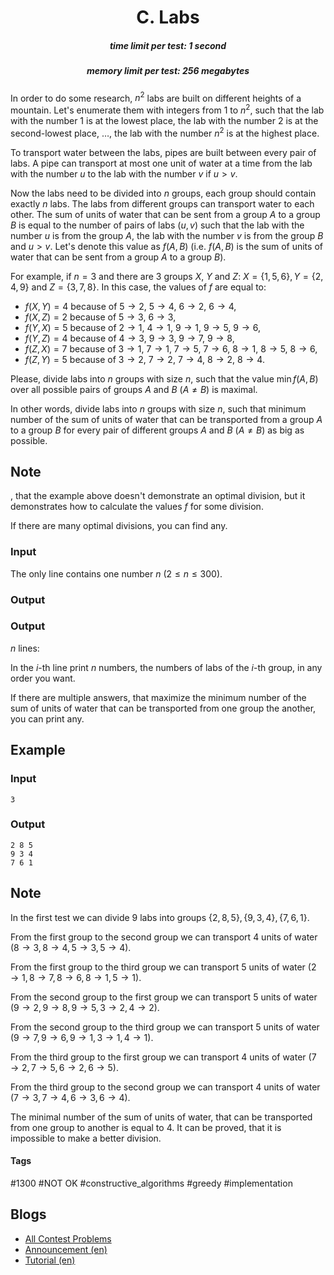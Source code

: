 <h1 style='text-align: center;'> C. Labs</h1>

<h5 style='text-align: center;'>time limit per test: 1 second</h5>
<h5 style='text-align: center;'>memory limit per test: 256 megabytes</h5>

In order to do some research, $n^2$ labs are built on different heights of a mountain. Let's enumerate them with integers from $1$ to $n^2$, such that the lab with the number $1$ is at the lowest place, the lab with the number $2$ is at the second-lowest place, $\ldots$, the lab with the number $n^2$ is at the highest place.

To transport water between the labs, pipes are built between every pair of labs. A pipe can transport at most one unit of water at a time from the lab with the number $u$ to the lab with the number $v$ if $u > v$.

Now the labs need to be divided into $n$ groups, each group should contain exactly $n$ labs. The labs from different groups can transport water to each other. The sum of units of water that can be sent from a group $A$ to a group $B$ is equal to the number of pairs of labs ($u, v$) such that the lab with the number $u$ is from the group $A$, the lab with the number $v$ is from the group $B$ and $u > v$. Let's denote this value as $f(A,B)$ (i.e. $f(A,B)$ is the sum of units of water that can be sent from a group $A$ to a group $B$).

For example, if $n=3$ and there are $3$ groups $X$, $Y$ and $Z$: $X = \{1, 5, 6\}, Y = \{2, 4, 9\}$ and $Z = \{3, 7, 8\}$. In this case, the values of $f$ are equal to:

* $f(X,Y)=4$ because of $5 \rightarrow 2$, $5 \rightarrow 4$, $6 \rightarrow 2$, $6 \rightarrow 4$,
* $f(X,Z)=2$ because of $5 \rightarrow 3$, $6 \rightarrow 3$,
* $f(Y,X)=5$ because of $2 \rightarrow 1$, $4 \rightarrow 1$, $9 \rightarrow 1$, $9 \rightarrow 5$, $9 \rightarrow 6$,
* $f(Y,Z)=4$ because of $4 \rightarrow 3$, $9 \rightarrow 3$, $9 \rightarrow 7$, $9 \rightarrow 8$,
* $f(Z,X)=7$ because of $3 \rightarrow 1$, $7 \rightarrow 1$, $7 \rightarrow 5$, $7 \rightarrow 6$, $8 \rightarrow 1$, $8 \rightarrow 5$, $8 \rightarrow 6$,
* $f(Z,Y)=5$ because of $3 \rightarrow 2$, $7 \rightarrow 2$, $7 \rightarrow 4$, $8 \rightarrow 2$, $8 \rightarrow 4$.

Please, divide labs into $n$ groups with size $n$, such that the value $\min f(A,B)$ over all possible pairs of groups $A$ and $B$ ($A \neq B$) is maximal.

In other words, divide labs into $n$ groups with size $n$, such that minimum number of the sum of units of water that can be transported from a group $A$ to a group $B$ for every pair of different groups $A$ and $B$ ($A \neq B$) as big as possible.

## Note

, that the example above doesn't demonstrate an optimal division, but it demonstrates how to calculate the values $f$ for some division.

If there are many optimal divisions, you can find any.

### Input

The only line contains one number $n$ ($2 \leq n \leq 300$).

### Output

### Output

 $n$ lines:

In the $i$-th line print $n$ numbers, the numbers of labs of the $i$-th group, in any order you want.

If there are multiple answers, that maximize the minimum number of the sum of units of water that can be transported from one group the another, you can print any.

## Example

### Input


```text
3
```
### Output


```text
2 8 5
9 3 4
7 6 1
```
## Note

In the first test we can divide $9$ labs into groups $\{2, 8, 5\}, \{9, 3, 4\}, \{7, 6, 1\}$.

From the first group to the second group we can transport $4$ units of water ($8 \rightarrow 3, 8 \rightarrow 4, 5 \rightarrow 3, 5 \rightarrow 4$).

From the first group to the third group we can transport $5$ units of water ($2 \rightarrow 1, 8 \rightarrow 7, 8 \rightarrow 6, 8 \rightarrow 1, 5 \rightarrow 1$).

From the second group to the first group we can transport $5$ units of water ($9 \rightarrow 2, 9 \rightarrow 8, 9 \rightarrow 5, 3 \rightarrow 2, 4 \rightarrow 2$).

From the second group to the third group we can transport $5$ units of water ($9 \rightarrow 7, 9 \rightarrow 6, 9 \rightarrow 1, 3 \rightarrow 1, 4 \rightarrow 1$).

From the third group to the first group we can transport $4$ units of water ($7 \rightarrow 2, 7 \rightarrow 5, 6 \rightarrow 2, 6 \rightarrow 5$).

From the third group to the second group we can transport $4$ units of water ($7 \rightarrow 3, 7 \rightarrow 4, 6 \rightarrow 3, 6 \rightarrow 4$).

The minimal number of the sum of units of water, that can be transported from one group to another is equal to $4$. It can be proved, that it is impossible to make a better division.



#### Tags 

#1300 #NOT OK #constructive_algorithms #greedy #implementation 

## Blogs
- [All Contest Problems](../Codeforces_Round_593_(Div._2).md)
- [Announcement (en)](../blogs/Announcement_(en).md)
- [Tutorial (en)](../blogs/Tutorial_(en).md)
